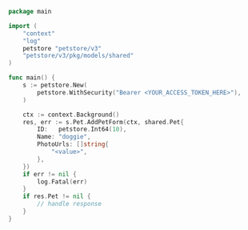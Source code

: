 <!-- Start SDK Example Usage [usage] -->
```go
package main

import (
	"context"
	"log"
	petstore "petstore/v3"
	"petstore/v3/pkg/models/shared"
)

func main() {
	s := petstore.New(
		petstore.WithSecurity("Bearer <YOUR_ACCESS_TOKEN_HERE>"),
	)

	ctx := context.Background()
	res, err := s.Pet.AddPetForm(ctx, shared.Pet{
		ID:   petstore.Int64(10),
		Name: "doggie",
		PhotoUrls: []string{
			"<value>",
		},
	})
	if err != nil {
		log.Fatal(err)
	}
	if res.Pet != nil {
		// handle response
	}
}

```
<!-- End SDK Example Usage [usage] -->